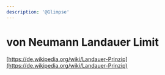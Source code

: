 ```yaml
---
description: '@Glimpse'
---
```


# von Neumann Landauer Limit

[https://de.wikipedia.org/wiki/Landauer-Prinzip](https://de.wikipedia.org/wiki/Landauer-Prinzip)
